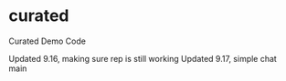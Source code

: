 # curated
Curated Demo Code

Updated 9.16, making sure rep is still working
Updated 9.17, simple chat main
